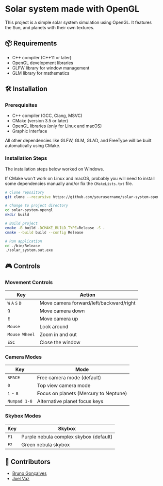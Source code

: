 # Solar system made with OpenGL
This project is a simple solar system simulation using OpenGL. It features the Sun, and planets with their own textures.


## 📦 Requirements
- C++ compiler (C++11 or later)
- OpenGL development libraries
- GLFW library for window management
- GLM library for mathematics


## 🛠️ Installation

### Prerequisites
- C++ compiler (GCC, Clang, MSVC)
- CMake (version 3.5 or later)
- OpenGL libraries (only for Linux and macOS)
- Graphic Interface

All other dependencies like GLFW, GLM, GLAD, and FreeType will be built automatically using CMake.

### Installation Steps
The installation steps below worked on Windows.

If CMake won't work on Linux and macOS, probably you will need to install some dependencies manually and/or fix the `CMakeLists.txt` file.

```bash
# Clone repository
git clone --recursive https://github.com/yourusername/solar-system-opengl.git

# Change to project directory
cd solar-system-opengl
mkdir build

# Build project
cmake -B build -DCMAKE_BUILD_TYPE=Release -S .
cmake --build build --config Release

# Run application
cd ./bin/Release
./solar_system.out.exe
```

## 🎮 Controls
### Movement Controls
| Key | Action |
|-----|--------|
| `W` `A` `S` `D` | Move camera forward/left/backward/right |
| `Q` | Move camera down |
| `E` | Move camera up |
| `Mouse` | Look around |
| `Mouse Wheel` | Zoom in and out |
| `ESC` | Close the window |

### Camera Modes
| Key | Mode |
|-----|------|
| `SPACE` | Free camera mode (default) |
| `0` | Top view camera mode |
| `1` - `8` | Focus on planets (Mercury to Neptune) |
| `Numpad 1-8` | Alternative planet focus keys |

### Skybox Modes
| Key | Skybox |
|-----|--------|
| `F1` | Purple nebula complex skybox (default) |
| `F2` | Green nebula skybox |


## 🤝 Contributors
- [Bruno Gonçalves](https://github.com/BrunoFG1)
- [Joel Vaz](https://github.com/joelvaz0x01)
